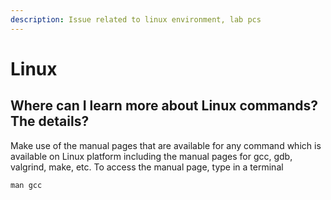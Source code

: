 ```yaml
---
description: Issue related to linux environment, lab pcs
---
```


# Linux

## Where can I learn more about Linux commands? The details?

Make use of the manual pages that are available for any command which is available on Linux platform including the manual pages for gcc, gdb, valgrind, make, etc. To access the manual page, type in a terminal

`man gcc`

